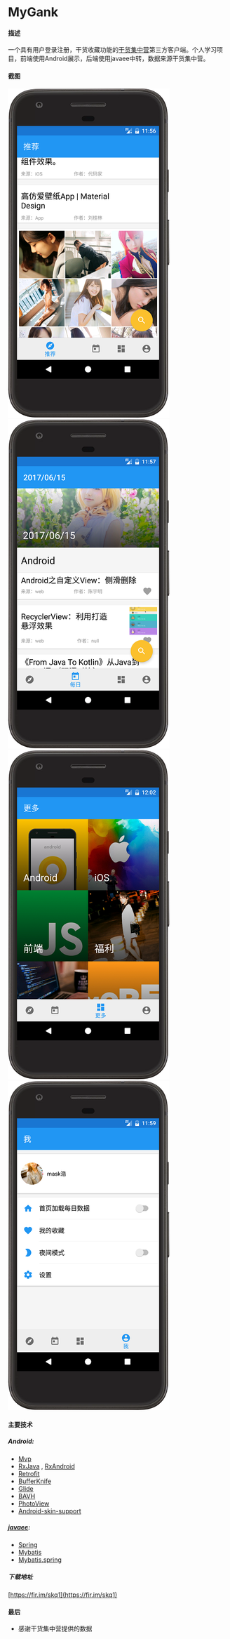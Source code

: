 ﻿# MyGank
#### 描述

一个具有用户登录注册，干货收藏功能的[干货集中营](http://www.gank.io)第三方客户端。个人学习项目，前端使用Android展示，后端使用javaee中转，数据来源干货集中营。

#### 截图
![image](/screenshot/screenshot1.png)
![image](/screenshot/screenshot2.png)
![image](/screenshot/screenshot3.png)
![image](/screenshot/screenshot4.png)
#### 主要技术

##### Android:
- [Mvp]()
- [RxJava](https://github.com/ReactiveX/RxJava)   ,  [RxAndroid](https://github.com/ReactiveX/RxAndroid)
- [Retrofit](https://github.com/square/retrofit)
- [BufferKnife](http://jakewharton.github.io/butterknife/)
- [Glide](https://github.com/bumptech/glide)
- [BAVH](https://github.com/CymChad/BaseRecyclerViewAdapterHelper)
- [PhotoView](https://github.com/chrisbanes/PhotoView)
- [Android-skin-support](https://github.com/ximsfei/Android-skin-support)

##### [javaee](https://github.com/mask-hao/GankWeb):
- [Spring](https://spring.io/)
- [Mybatis](http://www.mybatis.org/mybatis-3/)
- [Mybatis.spring](http://www.mybatis.org/mybatis-3/)


##### 下载地址
[https://fir.im/skq1](https://fir.im/skq1)


#### 最后
- 感谢干货集中营提供的数据